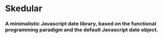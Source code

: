 # Skedular

### A minimalistic Javascript date library, based on the functional programming paradigm and the default Javascript date object.
